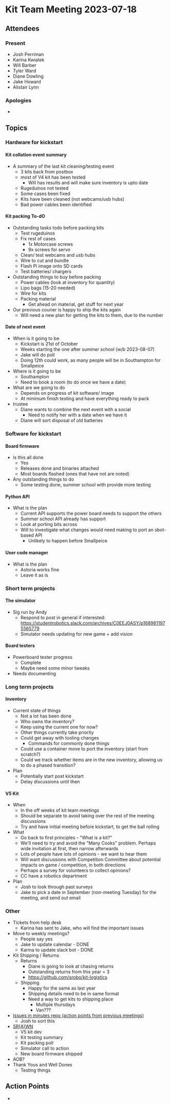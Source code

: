 # Kit Team Meeting 2023-07-18

## Attendees


### Present

- Josh Perriman
- Karina Kwiatek
- Will Barber
- Tyler Ward
- Diane Dowling
- Jake Howard
- Alistair Lynn

### Apologies

-

## Topics

### Hardware for kickstart

#### Kit collation event summary

- A summary of the last kit cleaning/testing event
    - 3 kits back from postbox
    - most of V4 kit has been tested
        - Will has results and will make sure inventory is upto date
    - Rugeduinos not tested
    - Some cases been fixed
    - Kits have been cleaned (not webcams/usb hubs)
    - Bad power cables been identified

#### Kit packing To-dO

- Outstanding tasks todo before packing kits
    - Test rugeduinos
    - Fix rest of cases
        - 1x Motorcase screws
        - 9x screws for servo
    - Clean/ test webcams and usb hubs
    - Wire to cut and bundle
    - Flash Pi image onto SD cards
    - Test batteries/ chargers
- Outstanding things to buy before packing
    - Power cables (look at inventory for quantity)
    - Lipo bags (15-20 needed)
    - Wire for kits
    - Packing material
        - Get ahead on material, get stuff for next year
- Our previous courier is happy to ship the kits again
    - Will need a new plan for getting the kits to them, due to the number

#### Date of next event

- When is it going to be
    - Kickstart is 21st of October
    - Weeks starting the one after summer school (w/b 2023-08-07)
    - Jake will do poll
    - Doing 12th could work, as many people will be in Southampton for Smallpeice
- Where is it going to be
    - Southampton
    - Need to book a room (to do once we have a date)
- What are we going to do
    - Depends on progress of kit software/ image
    - At minimum finish testing and have everything ready to pack
- trustee
    - Diane wants to combine the next event with a social
        - Need to notify her with a date when we have it
    - Diane will sort disposal of old batteries

### Software for kickstart

#### Board firmware

- Is this all done
    - Yes
    - Releases done and binaries attached
    - Most boards flashed (ones that have not are noted)
- Any outstanding things to do
    - Some testing done, summer school with provide more testing

#### Python API

- What is the plan
    - Current API supports the power board needs to support the others
    - Summer school API already has support
    - Look at porting bits across
    - Will to investigate what changes would need making to port an sbot-based API
        - Unlikely to happen before Smallpeice

#### User code manager

- What is the plan
    - Astoria works fine
    - Leave it as is

### Short term projects

#### The simulator

- Sig run by Andy
    - Respond to post in general if interested: https://studentrobotics.slack.com/archives/C0EEJ0ASY/p1689611975565779
    - Simulator needs updating for new game + add vision

#### Board testers

- Powerboard tester progress
    - Complete
    - Maybe need some minor tweaks 
- Needs documenting
 
### Long term projects

#### Inventory

- Current state of things
    - Not a lot has been done
    - Who owns the inventory?
    - Keep using the current one for now?
    - Other things currently take priority
    - Could get away with tooling changes
        - Commands for commonly done things
    - Could use a container move to port the inventory (start from scratch?)
    - Could we track whether items are in the new inventory, allowing us to do a phased transition?
- Plan
    - Potentially start post kickstart
    - Delay discussions until then

#### V5 Kit

- When
    - In the off weeks of kit team meetings
    - Should be separate to avoid taking over the rest of the meeting discussions
    - Try and have initial meeting before kickstart, to get the ball rolling
- What
    - Go back to first principles - "What is a kit?"
    - We'll need to try and avoid the "Many Cooks" problem. Perhaps wide invitation at first, then narrow afterwards
    - Lots of people have lots of opinions - we want to hear them
    - Will want discussions with Competition Committee about potential impacts on game / competition, in both directions
    - Perhaps a survey for volunteers to collect opinions?
    - CC have a robotics department
- Plan
    - Josh to look through past surveys
    - Jake to pick a date in September (non-meeting Tuesday) for the meeting, and send out email

### Other

- Tickets from help desk
    - Karina has sent to Jake, who will find the important issues
- Move to weekly meetings?
    - People say yes
    - Jake to update calendar - DONE
    - Karina to update slack bot - DONE
- Kit Shipping / Returns
    - Returns
        - Diane is going to look at chasing returns
        - Outstanding returns from this year = 3
        - https://github.com/srobo/kit-logistics
    - Shipping
        - Happy for the same as last year
        - Shipping details need to be in same format
        - Need a way to get kits to shipping place
            - Multiple thursdays 
            - Van???
- [Issues in minutes repo (action points from previous meetings)](https://github.com/srobo/kit-team-minutes/issues)
    - Josh to sort this
- [SR(A)WN](https://github.com/srobo/srawn/issues)
    - V5 kit dev
    - Kit testing summary
    - Kit packing poll
    - Simulator call to action
    - New board firmware shipped
- AOB?
- Thank Yous and Well Dones
    - Testing things

## Action Points

- 
